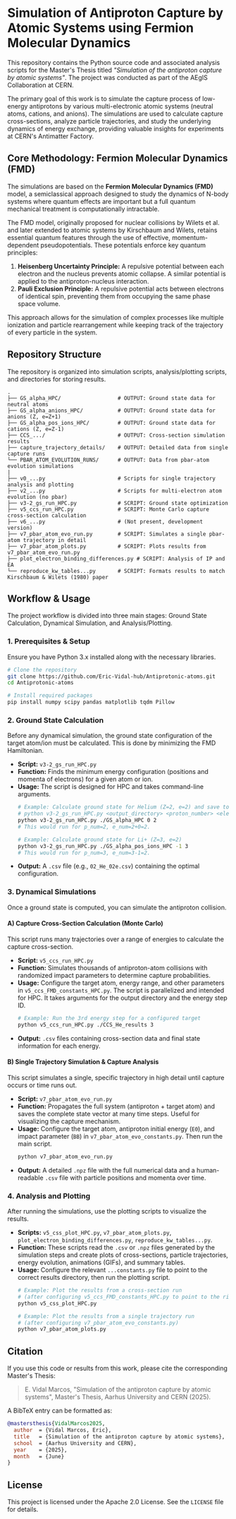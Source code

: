 # Simulation of Antiproton Capture by Atomic Systems using Fermion Molecular Dynamics

This repository contains the Python source code and associated analysis scripts for the Master's Thesis titled _"Simulation of the antiproton capture by atomic systems"_. The project was conducted as part of the AEgIS Collaboration at CERN.

The primary goal of this work is to simulate the capture process of low-energy antiprotons by various multi-electronic atomic systems (neutral atoms, cations, and anions). The simulations are used to calculate capture cross-sections, analyze particle trajectories, and study the underlying dynamics of energy exchange, providing valuable insights for experiments at CERN's Antimatter Factory.

## Core Methodology: Fermion Molecular Dynamics (FMD)

The simulations are based on the **Fermion Molecular Dynamics (FMD)** model, a semiclassical approach designed to study the dynamics of N-body systems where quantum effects are important but a full quantum mechanical treatment is computationally intractable.

The FMD model, originally proposed for nuclear collisions by Wilets et al. and later extended to atomic systems by Kirschbaum and Wilets, retains essential quantum features through the use of effective, momentum-dependent pseudopotentials. These potentials enforce key quantum principles:
1.  **Heisenberg Uncertainty Principle:** A repulsive potential between each electron and the nucleus prevents atomic collapse. A similar potential is applied to the antiproton-nucleus interaction.
2.  **Pauli Exclusion Principle:** A repulsive potential acts between electrons of identical spin, preventing them from occupying the same phase space volume.

This approach allows for the simulation of complex processes like multiple ionization and particle rearrangement while keeping track of the trajectory of every particle in the system.

## Repository Structure

The repository is organized into simulation scripts, analysis/plotting scripts, and directories for storing results.

```
.
├── GS_alpha_HPC/                  # OUTPUT: Ground state data for neutral atoms
├── GS_alpha_anions_HPC/           # OUTPUT: Ground state data for anions (Z, e=Z+1)
├── GS_alpha_pos_ions_HPC/         # OUTPUT: Ground state data for cations (Z, e=Z-1)
├── CCS_.../                       # OUTPUT: Cross-section simulation results
├── capture_trajectory_details/    # OUTPUT: Detailed data from single capture runs
└── PBAR_ATOM_EVOLUTION_RUNS/      # OUTPUT: Data from pbar-atom evolution simulations
|
├── v0_...py                       # Scripts for single trajectory analysis and plotting
├── v2_...py                       # Scripts for multi-electron atom evolution (no pbar)
├── v3-2_gs_run_HPC.py             # SCRIPT: Ground state optimization
├── v5_ccs_run_HPC.py              # SCRIPT: Monte Carlo capture cross-section calculation
├── v6_...py                       # (Not present, development version)
├── v7_pbar_atom_evo_run.py        # SCRIPT: Simulates a single pbar-atom trajectory in detail
├── v7_pbar_atom_plots.py          # SCRIPT: Plots results from v7_pbar_atom_evo_run.py
├── plot_electron_binding_differences.py # SCRIPT: Analysis of IP and EA
└── reproduce_kw_tables...py       # SCRIPT: Formats results to match Kirschbaum & Wilets (1980) paper
```

## Workflow & Usage

The project workflow is divided into three main stages: Ground State Calculation, Dynamical Simulation, and Analysis/Plotting.

### 1. Prerequisites & Setup

Ensure you have Python 3.x installed along with the necessary libraries.

```bash
# Clone the repository
git clone https://github.com/Eric-Vidal-hub/Antiprotonic-atoms.git
cd Antiprotonic-atoms

# Install required packages
pip install numpy scipy pandas matplotlib tqdm Pillow
```

### 2. Ground State Calculation

Before any dynamical simulation, the ground state configuration of the target atom/ion must be calculated. This is done by minimizing the FMD Hamiltonian.

-   **Script:** `v3-2_gs_run_HPC.py`
-   **Function:** Finds the minimum energy configuration (positions and momenta of electrons) for a given atom or ion.
-   **Usage:** The script is designed for HPC and takes command-line arguments.
    ```bash
    # Example: Calculate ground state for Helium (Z=2, e=2) and save to GS_alpha_HPC
    # python v3-2_gs_run_HPC.py <output_directory> <proton_number> <electron_number_offset>
    python v3-2_gs_run_HPC.py ./GS_alpha_HPC 0 2 
    # This would run for p_num=2, e_num=2+0=2.

    # Example: Calculate ground state for Li+ (Z=3, e=2)
    python v3-2_gs_run_HPC.py ./GS_alpha_pos_ions_HPC -1 3
    # This would run for p_num=3, e_num=3-1=2.
    ```
-   **Output:** A `.csv` file (e.g., `02_He_02e.csv`) containing the optimal configuration.

### 3. Dynamical Simulations

Once a ground state is computed, you can simulate the antiproton collision.

#### A) Capture Cross-Section Calculation (Monte Carlo)

This script runs many trajectories over a range of energies to calculate the capture cross-section.

-   **Script:** `v5_ccs_run_HPC.py`
-   **Function:** Simulates thousands of antiproton-atom collisions with randomized impact parameters to determine capture probabilities.
-   **Usage:** Configure the target atom, energy range, and other parameters in `v5_ccs_FMD_constants_HPC.py`. The script is parallelized and intended for HPC. It takes arguments for the output directory and the energy step ID.
    ```bash
    # Example: Run the 3rd energy step for a configured target
    python v5_ccs_run_HPC.py ./CCS_He_results 3
    ```
-   **Output:** `.csv` files containing cross-section data and final state information for each energy.

#### B) Single Trajectory Simulation & Capture Analysis

This script simulates a single, specific trajectory in high detail until capture occurs or time runs out.

-   **Script:** `v7_pbar_atom_evo_run.py`
-   **Function:** Propagates the full system (antiproton + target atom) and saves the complete state vector at many time steps. Useful for visualizing the capture mechanism.
-   **Usage:** Configure the target atom, antiproton initial energy (`E0`), and impact parameter (`BB`) in `v7_pbar_atom_evo_constants.py`. Then run the main script.
    ```bash
    python v7_pbar_atom_evo_run.py
    ```
-   **Output:** A detailed `.npz` file with the full numerical data and a human-readable `.csv` file with particle positions and momenta over time.

### 4. Analysis and Plotting

After running the simulations, use the plotting scripts to visualize the results.

-   **Scripts:** `v5_css_plot_HPC.py`, `v7_pbar_atom_plots.py`, `plot_electron_binding_differences.py`, `reproduce_kw_tables...py`.
-   **Function:** These scripts read the `.csv` or `.npz` files generated by the simulation steps and create plots of cross-sections, particle trajectories, energy evolution, animations (GIFs), and summary tables.
-   **Usage:** Configure the relevant `...constants.py` file to point to the correct results directory, then run the plotting script.
    ```bash
    # Example: Plot the results from a cross-section run
    # (after configuring v5_ccs_FMD_constants_HPC.py to point to the right RESULTS_DIR)
    python v5_css_plot_HPC.py
    
    # Example: Plot the results from a single trajectory run
    # (after configuring v7_pbar_atom_evo_constants.py)
    python v7_pbar_atom_plots.py
    ```

## Citation

If you use this code or results from this work, please cite the corresponding Master's Thesis:

> E. Vidal Marcos, "Simulation of the antiproton capture by atomic systems", Master's Thesis, Aarhus University and CERN (2025).

A BibTeX entry can be formatted as:
```bibtex
@mastersthesis{VidalMarcos2025,
  author  = {Vidal Marcos, Eric},
  title   = {Simulation of the antiproton capture by atomic systems},
  school  = {Aarhus University and CERN},
  year    = {2025},
  month   = {June}
}
```

## License

This project is licensed under the Apache 2.0 License. See the `LICENSE` file for details.
